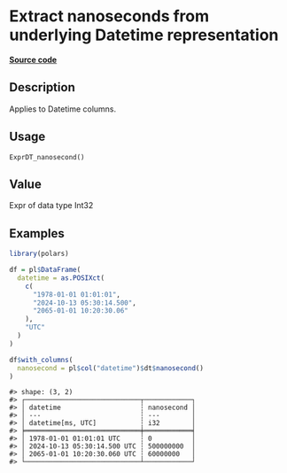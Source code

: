 

# Extract nanoseconds from underlying Datetime representation

[**Source code**](https://github.com/pola-rs/r-polars/tree/main/R/expr__datetime.R#L515)

## Description

Applies to Datetime columns.

## Usage

<pre><code class='language-R'>ExprDT_nanosecond()
</code></pre>

## Value

Expr of data type Int32

## Examples

``` r
library(polars)

df = pl$DataFrame(
  datetime = as.POSIXct(
    c(
      "1978-01-01 01:01:01",
      "2024-10-13 05:30:14.500",
      "2065-01-01 10:20:30.06"
    ),
    "UTC"
  )
)

df$with_columns(
  nanosecond = pl$col("datetime")$dt$nanosecond()
)
```

    #> shape: (3, 2)
    #> ┌─────────────────────────────┬────────────┐
    #> │ datetime                    ┆ nanosecond │
    #> │ ---                         ┆ ---        │
    #> │ datetime[ms, UTC]           ┆ i32        │
    #> ╞═════════════════════════════╪════════════╡
    #> │ 1978-01-01 01:01:01 UTC     ┆ 0          │
    #> │ 2024-10-13 05:30:14.500 UTC ┆ 500000000  │
    #> │ 2065-01-01 10:20:30.060 UTC ┆ 60000000   │
    #> └─────────────────────────────┴────────────┘
